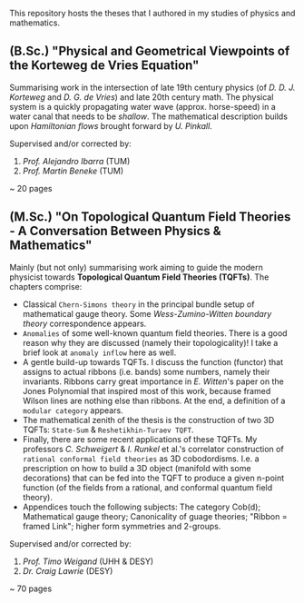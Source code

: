 This repository hosts the theses that I authored in my studies of physics and mathematics.
## (B.Sc.) "Physical and Geometrical Viewpoints of the Korteweg de Vries Equation"
Summarising work in the intersection of late 19th century physics (of *D. D. J. Korteweg* and *D. G. de Vries*) and late 20th century math.
The physical system is a quickly propagating water wave (approx. horse-speed) in a water canal that needs to be *shallow*.
The mathematical description builds upon *Hamiltonian flows* brought forward by *U. Pinkall*.

Supervised and/or corrected by:
1. *Prof. Alejandro Ibarra* (TUM)
2. *Prof. Martin Beneke* (TUM)

~ 20 pages

## (M.Sc.) "On Topological Quantum Field Theories - A Conversation Between Physics & Mathematics"
Mainly (but not only) summarising work aiming to guide the modern physicist towards **Topological Quantum Field Theories (TQFTs)**.
The chapters comprise:
- Classical `Chern-Simons theory` in the principal bundle setup of mathematical gauge theory.
Some *Wess-Zumino-Witten boundary theory* correspondence appears.
- `Anomalies` of some well-known quantum field theories.
There is a good reason why they are discussed (namely their topologicality)!
I take a brief look at `anomaly inflow` here as well.
- A gentle build-up towards TQFTs.
I discuss the function (functor) that assigns to actual ribbons (i.e. bands) some numbers, namely their invariants.
Ribbons carry great importance in *E. Witten*'s paper on the Jones Polynomial that inspired most of this work, because framed Wilson lines are nothing else than ribbons.
At the end, a definition of a `modular category` appears.
- The mathematical zenith of the thesis is the construction of two 3D TQFTs: `State-Sum` & `Reshetikhin-Turaev TQFT`.
- Finally, there are some recent applications of these TQFTs.
My professors *C. Schweigert* & *I. Runkel* et al.'s correlator construction of `rational conformal field theories` as 3D cobodordisms.
I.e. a prescription on how to build a 3D object (manifold with some decorations) that can be fed into the TQFT to produce a given n-point function (of the fields from a rational, and conformal quantum field theory).
- Appendices touch the following subjects: The category Cob(d); Mathematical gauge theory; Canonicality of guage theories; "Ribbon = framed Link"; higher form symmetries and 2-groups.

Supervised and/or corrected by:
1. *Prof. Timo Weigand* (UHH & DESY)
2. *Dr. Craig Lawrie* (DESY)

~ 70 pages
